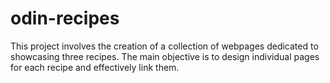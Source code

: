 # odin-recipes
This project involves the creation of a collection of webpages dedicated to showcasing three recipes. 
The main objective is to design individual pages for each recipe and effectively link them.